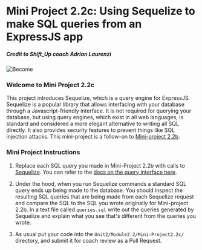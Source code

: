 # Mini Project 2.2c: Using Sequelize to make SQL queries from an ExpressJS app

##### Credit to Shift_Up coach Adrian Laurenzi
![Become](https://avatars2.githubusercontent.com/u/38302861?s=200&v=4)

### Welcome to Mini Project 2.2c

This project introduces Sequelize, which is a query engine for ExpressJS. Sequelize is a popular library that allows interfacing with your database through a Javascript-friendly interface. It is not required for querying your database, but using query engines, which exist in all web languages, is standard and considered a more elegant alternative to writing all SQL directly. It also provides security features to prevent things like SQL injection attacks. This mini-project is a follow-on to [Mini-project 2.2b](../Mini-project2.2b/).

### Mini Project Instructions

1. Replace each SQL query you made in Mini-Project 2.2b with calls to [Sequelize](https://sequelize.readthedocs.io/en/v3/). You can refer to the [docs on the query interface here](https://sequelize.org/master/manual/query-interface.html).

1. Under the hood, when you run Sequelize commands a standard SQL query ends up being made to the database. You should inspect the resulting SQL queries that are being made from each Sequelize request and compare the SQL to the SQL you wrote originally for Mini-project 2.2b. In a text file called `queries.sql` write out the queries generated by Sequelize and explain what you see that's different from the queries you wrote. 

1. As usual put your code into the `Unit2/Module2.2/Mini-Project2.2c/` directory, and submit it for coach review as a Pull Request.
